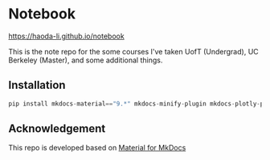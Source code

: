 # Notebook

https://haoda-li.github.io/notebook

This is the note repo for the some courses I've taken UofT (Undergrad), UC Berkeley (Master), and some additional things.

## Installation
```py
pip install mkdocs-material=="9.*" mkdocs-minify-plugin mkdocs-plotly-plugin mkdocs-glightbox
```

## Acknowledgement
This repo is developed based on [Material for MkDocs](https://squidfunk.github.io/mkdocs-material/)
